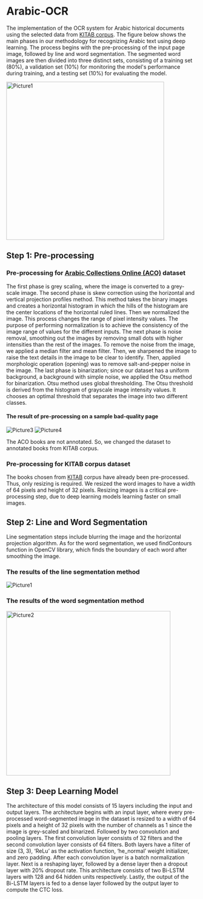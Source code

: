 # Arabic-OCR
The implementation of the OCR system for Arabic historical documents using the selected data from [KITAB corpus](https://kitab-corpus-metadata.azurewebsites.net). The figure below shows the main phases in our methodology for recognizing Arabic text using deep learning. The process begins with the pre-processing of the input page image, followed by line and word segmentation. The segmented word images are then divided into three distinct sets, consisting of a training set (80%), a validation set (10%) for monitoring the model's performance during training, and a testing set (10%) for evaluating the model. 

<img width="416" alt="Picture1" src="https://user-images.githubusercontent.com/66424485/218816002-dbcdb89c-0232-4b08-bc73-fb9ded26c1ec.png">

## Step 1: Pre-processing
 ### Pre-processing for [Arabic Collections Online (ACO)](https://dlib.nyu.edu/aco/) dataset
 The first phase is grey scaling, where the image is converted to a grey-scale image. The second phase is skew correction using the horizontal and vertical projection profiles method. This method takes the binary images and creates a horizontal histogram in which the hills of the histogram are the center locations of the horizontal ruled lines. Then we normalized the image. This process changes the range of pixel intensity values. The purpose of performing normalization is to achieve the consistency of the image range of values for the different inputs. The next phase is noise removal, smoothing out the images by removing small dots with higher intensities than the rest of the images. To remove the noise from the image, we applied a median filter and mean filter. Then, we sharpened the image to raise the text details in the image to be clear to identify. Then, applied morphologic operation (opening) was to remove salt-and-pepper noise in the image. The last phase is binarization; since our dataset has a uniform background, a background with simple noise, we applied the Otsu method for binarization. Otsu method uses global thresholding. The Otsu threshold is derived from the histogram of grayscale image intensity values. It chooses an optimal threshold that separates the image into two different classes. 
 #### The result of pre-processing on a sample bad-quality page
 ![Picture3](https://user-images.githubusercontent.com/66424485/218853941-3de2c799-ee24-4a7a-88aa-c797106662d5.jpg)  ![Picture4](https://user-images.githubusercontent.com/66424485/218853991-0fe4c599-e280-4638-8644-005b2204faeb.jpg)

The ACO books are not annotated. So, we changed the dataset to annotated books from KITAB corpus.
 ### Pre-processing for KITAB corpus dataset
 The books chosen from [KITAB](https://drive.google.com/drive/folders/1tAP2gsbRKr6pm9vVxaRMvhUHPfX6omTI?usp=share_link) corpus have already been pre-processed. Thus, only resizing is required. We resized the word images to have a width of 64 pixels and height of 32 pixels. Resizing images is a critical pre-processing step, due to deep learning models learning faster on small images.
## Step 2: Line and Word Segmentation
 Line segmentation steps include blurring the image and the horizontal projection algorithm. As for the word segmentation, we used findContours function in OpenCV library, which finds the boundary of each word after smoothing the image.
 ### The results of the line segmentation method 
 ![Picture1](https://user-images.githubusercontent.com/66424485/218825258-fcd33957-fb59-4bc3-a514-c42edd87a9d1.jpg)
 ### The results of the word segmentation method 
 <img width="433" alt="Picture2" src="https://user-images.githubusercontent.com/66424485/218825345-33da5ba8-fce3-4520-b554-b948723c97e3.png">
 
## Step 3:	Deep Learning Model
The architecture of this model consists of 15 layers including the input and output layers. The architecture begins with an input layer, where every pre-processed word-segmented image in the dataset is resized to a width of 64 pixels and a height of 32 pixels with the number of channels as 1 since the image is grey-scaled and binarized. Followed by two convolution and pooling layers. The first convolution layer consists of 32 filters and the second convolution layer consists of 64 filters. Both layers have a filter of size (3, 3), ‘ReLu’ as the activation function, ‘he_normal’ weight initializer, and zero padding. After each convolution layer is a batch normalization layer. Next is a reshaping layer, followed by a dense layer then a dropout layer with 20% dropout rate. This architecture consists of two Bi-LSTM layers with 128 and 64 hidden units respectively. Lastly, the output of the Bi-LSTM layers is fed to a dense layer followed by the output layer to compute the CTC loss.
